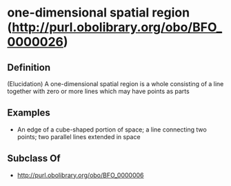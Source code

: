 # one-dimensional spatial region (http://purl.obolibrary.org/obo/BFO_0000026)

## Definition
(Elucidation) A one-dimensional spatial region is a whole consisting of a line together with zero or more lines which may have points as parts

## Examples
- An edge of a cube-shaped portion of space; a line connecting two points; two parallel lines extended in space

## Subclass Of
- http://purl.obolibrary.org/obo/BFO_0000006

